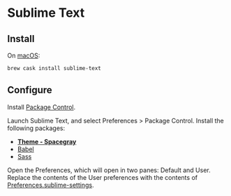 # Sublime Text

## Install

On [macOS](../macos/README.md):

```sh
brew cask install sublime-text
```

## Configure

Install [Package Control](https://packagecontrol.io/installation).

Launch Sublime Text, and select Preferences > Package Control. Install the
following packages:

  - [**Theme - Spacegray**](http://kkga.github.io/spacegray)
  - [Babel](https://github.com/babel/babel-sublime)
  - [Sass](https://github.com/nathos/sass-textmate-bundle)

Open the Preferences, which will open in two panes: Default and User. Replace
the contents of the User preferences with the contents of
[Preferences.sublime-settings](Preferences.sublime-settings).
